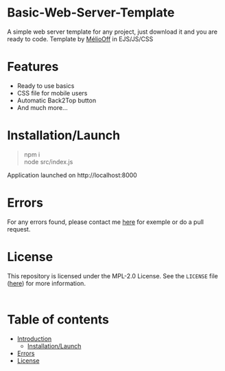 # Basic-Web-Server-Template

A simple web server template for any project, just download it and you are ready to code. Template by [MélioOff](https://github.com/meliooff) in EJS/JS/CSS

# Features
* Ready to use basics
* CSS file for mobile users
* Automatic Back2Top button
* And much more...

# Installation/Launch

> npm i  
> node src/index.js  

Application launched on http://localhost:8000

# Errors

For any errors found, please contact me [here](https://discord.gg/G6WQsMQShZ) for exemple or do a pull request. 

# License
This repository is licensed under the MPL-2.0 License. See the `LICENSE` file ([here](https://github.com/meliooff/Basic-Web-Server-Template/blob/master/LICENSE)) for more information.  
ᅠᅠ


# Table of contents
* [Introduction](#Basic-Web-Server-Template)
  * [Installation/Launch](#Installation/Launch)
* [Errors](#Errors)
* [License](#License)